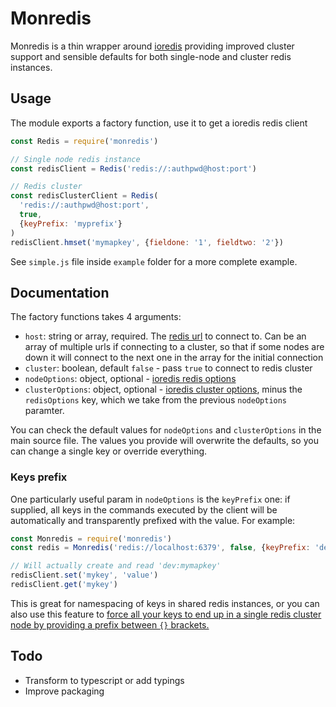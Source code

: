 # Monredis

Monredis is a thin wrapper around
[ioredis](https://github.com/luin/ioredis/tree/v3.2.2)
providing improved cluster support and sensible defaults for both
single-node and cluster redis instances.

## Usage

The module exports a factory function, use it to get a ioredis redis client

```js
const Redis = require('monredis')

// Single node redis instance
const redisClient = Redis('redis://:authpwd@host:port')

// Redis cluster
const redisClusterClient = Redis(
  'redis://:authpwd@host:port',
  true,
  {keyPrefix: 'myprefix'}
)
redisClient.hmset('mymapkey', {fieldone: '1', fieldtwo: '2'})
```

See `simple.js` file inside `example` folder for a more complete example.

## Documentation

The factory functions takes 4 arguments:

* `host`: string or array, required.
  The [redis url](https://www.iana.org/assignments/uri-schemes/prov/redis) to
  connect to. Can be an array of multiple urls if connecting to a cluster,
  so that if some nodes are down it will connect to the next one in the array
  for the initial connection
* `cluster`: boolean, default `false` - pass `true` to connect to redis cluster
* `nodeOptions`: object, optional -
  [ioredis redis options](https://github.com/luin/ioredis/blob/master/API.md#new-redisport-host-options)
* `clusterOptions`: object, optional -
  [ioredis cluster options](https://github.com/luin/ioredis/blob/master/API.md#Cluster),
  minus the `redisOptions` key, which we take from the previous `nodeOptions`
  paramter.

You can check the default values for `nodeOptions` and `clusterOptions` in the
main source file. The values you provide will overwrite the defaults, so you
can change a single key or override everything.

### Keys prefix

One particularly useful param in `nodeOptions` is the `keyPrefix` one:
if supplied, all keys in the commands executed by the client will be
automatically and transparently prefixed with the value. For example:

```js
const Monredis = require('monredis')
const redis = Monredis('redis://localhost:6379', false, {keyPrefix: 'dev:'})

// Will actually create and read 'dev:mymapkey'
redisClient.set('mykey', 'value')
redisClient.get('mykey')
```

This is great for namespacing of keys in shared redis instances, or you can
also use this feature to [force all your keys to end up in a single redis
cluster node by providing a prefix between `{}` brackets.](https://redis.io/topics/cluster-tutorial#redis-cluster-data-sharding)
## Todo

- Transform to typescript or add typings
- Improve packaging
